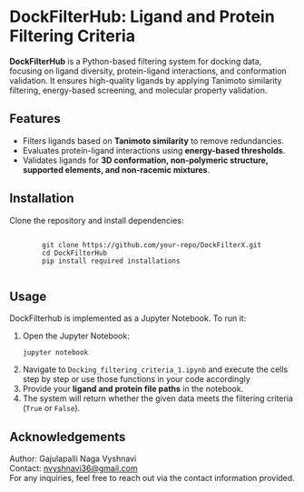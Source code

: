 <!DOCTYPE html>
<html>
<head>
    <meta charset="UTF-8">
</head>
<body>
    <h1>DockFilterHub: Ligand and Protein Filtering Criteria</h1>
    <p><strong>DockFilterHub</strong> is a Python-based filtering system for docking data, focusing on ligand diversity, protein-ligand interactions, and conformation validation. It ensures high-quality ligands by applying Tanimoto similarity filtering, energy-based screening, and molecular property validation.</p>
    <h2>Features</h2>
    <ul>
        <li>Filters ligands based on <strong>Tanimoto similarity</strong> to remove redundancies.</li>
        <li>Evaluates protein-ligand interactions using <strong>energy-based thresholds</strong>.</li>
        <li>Validates ligands for <strong>3D conformation, non-polymeric structure, supported elements, and non-racemic mixtures</strong>.</li>
    </ul> 
    <h2>Installation</h2>
    <p>Clone the repository and install dependencies:</p>
    <pre><code>
        git clone https://github.com/your-repo/DockFilterX.git
        cd DockFilterHub
        pip install required installations
    </code></pre>
        <h2>Usage</h2>
    <p>DockFilterhub is implemented as a Jupyter Notebook. To run it:</p>
    <ol>
        <li>Open the Jupyter Notebook:
            <pre><code>jupyter notebook</code></pre>
        </li>
        <li>Navigate to <code>Docking_filtering_criteria_1.ipynb</code> and execute the cells step by step or use those functions in your code accordingly </li>
        <li>Provide your <strong>ligand and protein file paths</strong> in the notebook.</li>
        <li>The system will return whether the given data meets the filtering criteria (<code>True</code> or <code>False</code>).</li>
    </ol>
    <h2>Acknowledgements</h2>
    <p>Author: Gajulapalli Naga Vyshnavi<br>
    Contact: <a href="mailto:nvyshnavi36@gmail.com">nvyshnavi36@gmail.com </a><br>
    For any inquiries, feel free to reach out via the contact information provided.</p>
</body>
</html>
